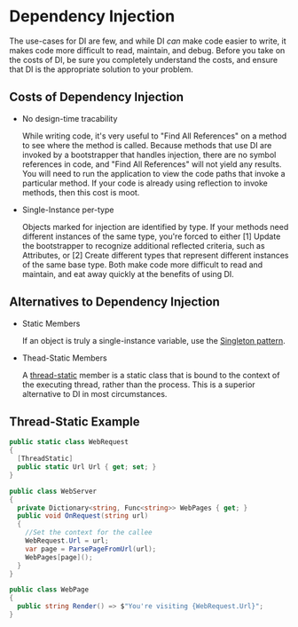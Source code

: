 # Dependency Injection

The use-cases for DI are few, and while DI *can* make code easier to write, it makes code more difficult to read, maintain, and debug. Before you take on the costs of DI, be sure you completely understand the costs, and ensure that DI is the appropriate solution to your problem.

## Costs of Dependency Injection

* No design-time tracability

  While writing code, it's very useful to "Find All References" on a method to see where the method is called. Because methods that use DI are invoked by a bootstrapper that handles injection, there are no symbol references in code, and "Find All References" will not yield any results. You will need to run the application to view the code paths that invoke a particular method. If your code is already using reflection to invoke methods, then this cost is moot.
  
* Single-Instance per-type

  Objects marked for injection are identified by type. If your methods need different instances of the same type, you're forced to either [1] Update the bootstrapper to recognize additional reflected criteria, such as Attributes, or [2] Create different types that represent different instances of the same base type. Both make code more difficult to read and maintain, and eat away quickly at the benefits of using DI.

## Alternatives to Dependency Injection

* Static Members

  If an object is truly a single-instance variable, use the [Singleton pattern](https://channel9.msdn.com/Shows/Visual-Studio-Toolbox/Design-Patterns-Singleton).

* Thead-Static Members

  A [thread-static](https://docs.microsoft.com/en-us/dotnet/api/system.threadstaticattribute?view=netframework-4.8) member is a static class that is bound to the context of the executing thread, rather than the process. This is a superior alternative to DI in most circumstances.

## Thread-Static Example

```csharp
public static class WebRequest
{
  [ThreadStatic]
  public static Url Url { get; set; }
}

public class WebServer
{
  private Dictionary<string, Func<string>> WebPages { get; }
  public void OnRequest(string url)
  {
    //Set the context for the callee
    WebRequest.Url = url;
    var page = ParsePageFromUrl(url);
    WebPages[page]();
  }
}

public class WebPage
{
  public string Render() => $"You're visiting {WebRequest.Url}";
}

```
